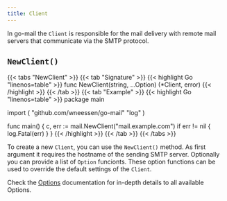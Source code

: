 ```yaml
---
title: Client
---
```


In go-mail the `Client` is responsible for the mail delivery with remote mail servers that communicate via the
SMTP protocol.

## `NewClient()`

{{< tabs "NewClient" >}}
{{< tab "Signature" >}}
{{< highlight Go "linenos=table" >}}
func NewClient(string, ...Option) (*Client, error)
{{< /highlight >}}
{{< /tab >}}
{{< tab "Example" >}}
{{< highlight Go "linenos=table" >}}
package main

import (
    "github.com/wneessen/go-mail"
    "log"
)

func main() {
    c, err := mail.NewClient("mail.example.com")
    if err != nil {
        log.Fatal(err)
    }
}
{{< /highlight >}}
{{< /tab >}}
{{< /tabs >}}

To create a new `Client`, you can use the `NewClient()` method. As first argument it requires the hostname of the
sending SMTP server. Optionally you can provide a list of `Option` funcionts. These option functions can be used 
to override the default settings of the `Client`.

Check the [Options](options) documentation for in-depth details to all available Options.
